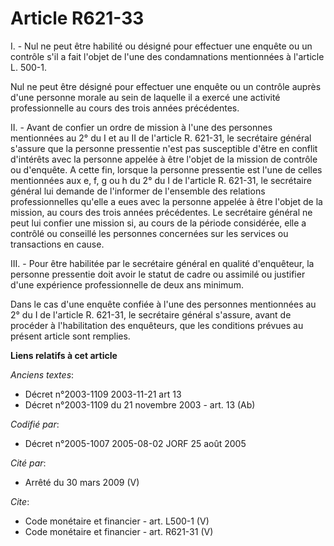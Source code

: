 # Article R621-33

I. - Nul ne peut être habilité ou désigné pour effectuer une enquête ou un contrôle s'il a fait l'objet de l'une des
condamnations mentionnées à l'article L. 500-1.

Nul ne peut être désigné pour effectuer une enquête ou un contrôle auprès d'une personne morale au sein de laquelle il a
exercé une activité professionnelle au cours des trois années précédentes.

II. - Avant de confier un ordre de mission à l'une des personnes mentionnées au 2° du I et au II de l'article R. 621-31, le
secrétaire général s'assure que la personne pressentie n'est pas susceptible d'être en conflit d'intérêts avec la personne
appelée à être l'objet de la mission de contrôle ou d'enquête. A cette fin, lorsque la personne pressentie est l'une de
celles mentionnées aux e, f, g ou h du 2° du I de l'article R. 621-31, le secrétaire général lui demande de l'informer de
l'ensemble des relations professionnelles qu'elle a eues avec la personne appelée à être l'objet de la mission, au cours des
trois années précédentes. Le secrétaire général ne peut lui confier une mission si, au cours de la période considérée, elle a
contrôlé ou conseillé les personnes concernées sur les services ou transactions en cause.

III. - Pour être habilitée par le secrétaire général en qualité d'enquêteur, la personne pressentie doit avoir le statut de
cadre ou assimilé ou justifier d'une expérience professionnelle de deux ans minimum.

Dans le cas d'une enquête confiée à l'une des personnes mentionnées au 2° du I de l'article R. 621-31, le secrétaire général
s'assure, avant de procéder à l'habilitation des enquêteurs, que les conditions prévues au présent article sont remplies.

**Liens relatifs à cet article**

_Anciens textes_:

  - Décret n°2003-1109 2003-11-21 art 13
  - Décret n°2003-1109 du 21 novembre 2003 - art. 13 (Ab)

_Codifié par_:

  - Décret n°2005-1007 2005-08-02 JORF 25 août 2005

_Cité par_:

  - Arrêté du 30 mars 2009 (V)

_Cite_:

  - Code monétaire et financier - art. L500-1 (V)
  - Code monétaire et financier - art. R621-31 (V)
